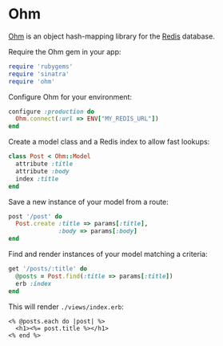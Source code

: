# Ohm

[Ohm](http://ohm.keyvalue.org/) is an object hash-mapping library for
the [Redis](http://redis.io/) database.

Require the Ohm gem in your app:

```ruby
require 'rubygems'
require 'sinatra'
require 'ohm'
```

Configure Ohm for your environment:

```ruby
configure :production do
  Ohm.connect(:url => ENV["MY_REDIS_URL"])
end
```

Create a model class and a Redis index to allow fast lookups:

```ruby
class Post < Ohm::Model
  attribute :title
  attribute :body
  index :title
end
```

Save a new instance of your model from a route:

```ruby
post '/post' do
  Post.create :title => params[:title],
              :body => params[:body]
end
```

Find and render instances of your model matching a criteria:

```ruby
get '/posts/:title' do
  @posts = Post.find(:title => params[:title])
  erb :index
end
```

This will render `./views/index.erb`:

```erb
<% @posts.each do |post| %>
  <h1><%= post.title %></h1>
<% end %>
```
